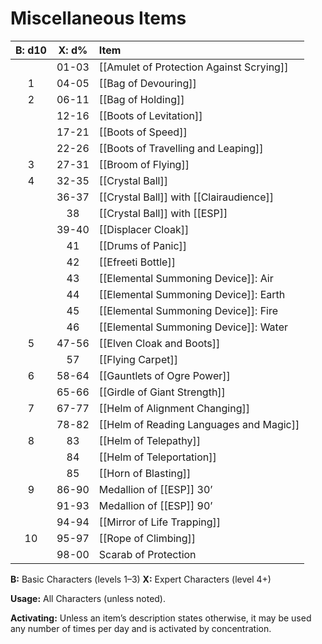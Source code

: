 # Miscellaneous Items

| B: d10 | X: d% | Item                                                         |
| :----: | :---: | :----------------------------------------------------------- |
|        | 01-03 | [[Amulet of Protection Against Scrying]] |
|   1    | 04-05 | [[Bag of Devouring]] |
|   2    | 06-11 | [[Bag of Holding]] |
|        | 12-16 | [[Boots of Levitation]] |
|        | 17-21 | [[Boots of Speed]] |
|        | 22-26 | [[Boots of Travelling and Leaping]] |
|   3    | 27-31 | [[Broom of Flying]] |
|   4    | 32-35 | [[Crystal Ball]] |
|        | 36-37 | [[Crystal Ball]] with [[Clairaudience]] |
|        |  38   | [[Crystal Ball]] with [[ESP]] |
|        | 39-40 | [[Displacer Cloak]] |
|        |  41   | [[Drums of Panic]] |
|        |  42   | [[Efreeti Bottle]] |
|        |  43   | [[Elemental Summoning Device]]: Air |
|        |  44   | [[Elemental Summoning Device]]: Earth |
|        |  45   | [[Elemental Summoning Device]]: Fire |
|        |  46   | [[Elemental Summoning Device]]: Water |
|   5    | 47-56 | [[Elven Cloak and Boots]] |
|        |  57   | [[Flying Carpet]] |
|   6    | 58-64 | [[Gauntlets of Ogre Power]] |
|        | 65-66 | [[Girdle of Giant Strength]] |
|   7    | 67-77 | [[Helm of Alignment Changing]] |
|        | 78-82 | [[Helm of Reading Languages and Magic]] |
|   8    |  83   | [[Helm of Telepathy]] |
|        |  84   | [[Helm of Teleportation]] |
|        |  85   | [[Horn of Blasting]] |
|   9    | 86-90 | Medallion of [[ESP]] 30’ |
|        | 91-93 | Medallion of [[ESP]] 90’ |
|        | 94-94 | [[Mirror of Life Trapping]] |
|   10   | 95-97 | [[Rope of Climbing]] |
|        | 98-00 | Scarab of Protection |

**B:** Basic Characters (levels 1–3)
**X:** Expert Characters (level 4+)

**Usage:** All Characters (unless noted).

**Activating:** Unless an item’s description states otherwise, it may be used any number of times per day and is activated by concentration.